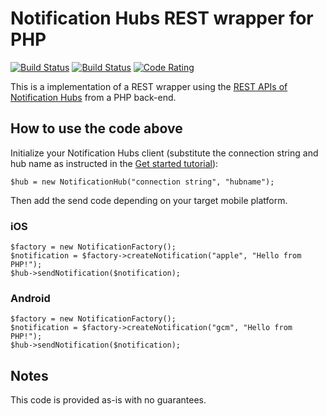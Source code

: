 # Notification Hubs REST wrapper for PHP

[![Build Status](https://travis-ci.org/webwarejp/notificationhubs-rest-php.svg?branch=master)](https://travis-ci.org/webwarejp/notificationhubs-rest-php)
[![Build Status](https://scrutinizer-ci.com/g/webwarejp/notificationhubs-rest-php/badges/build.png?b=master)](https://scrutinizer-ci.com/g/webwarejp/notificationhubs-rest-php/)
[![Code Rating](https://scrutinizer-ci.com/g/webwarejp/notificationhubs-rest-php/badges/quality-score.png?b=master)](https://scrutinizer-ci.com/g/webwarejp/notificationhubs-rest-php/)

This is a implementation of a REST wrapper using the [REST APIs of Notification Hubs](http://msdn.microsoft.com/en-us/library/dn495827.aspx) from a PHP back-end.

## How to use the code above
Initialize your Notification Hubs client (substitute the connection string and hub name as instructed in the [Get started tutorial](http://azure.microsoft.com/en-us/documentation/articles/notification-hubs-ios-get-started/)):

    $hub = new NotificationHub("connection string", "hubname"); 

Then add the send code depending on your target mobile platform.

### iOS

    $factory = new NotificationFactory();
    $notification = $factory->createNotification("apple", "Hello from PHP!");
    $hub->sendNotification($notification);

### Android

    $factory = new NotificationFactory();
    $notification = $factory->createNotification("gcm", "Hello from PHP!");
    $hub->sendNotification($notification);

## Notes
This code is provided as-is with no guarantees.
